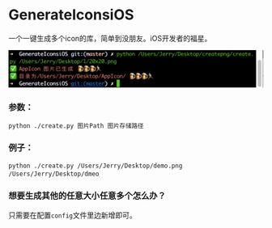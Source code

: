 # GenerateIconsiOS
一个一键生成多个icon的库，简单到没朋友。iOS开发者的福星。


![](./ret.png)

### 参数：
```
python ./create.py 图片Path 图片存储路径
```
### 例子：

```
python ./create.py /Users/Jerry/Desktop/demo.png /Users/Jerry/Desktop/dmeo
```

### 想要生成其他的任意大小任意多个怎么办？


只需要在配置`config`文件里边新增即可。






